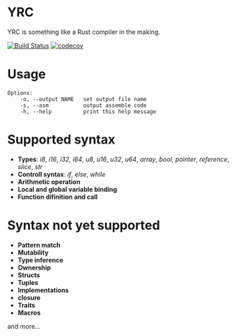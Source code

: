 # YRC
YRC is something like a Rust compiler in the making.

[![Build Status](https://travis-ci.org/0yoyoyo/yrc.svg?branch=master)](https://travis-ci.org/0yoyoyo/yrc)
[![codecov](https://codecov.io/gh/0yoyoyo/yrc/branch/master/graph/badge.svg)](https://codecov.io/gh/0yoyoyo/yrc)

# Usage

```
Options:
    -o, --output NAME   set output file name
    -s, --asm           output assemble code
    -h, --help          print this help message
```

# Supported syntax

- **Types**: _i8_, _i16_, _i32_, _i64_, _u8_, _u16_, _u32_, _u64_, _array_, _bool_, _pointer_, _reference_, _slice_, _str_
- **Controll syntax**: _if_, _else_, _while_
- **Arithmetic operation**
- **Local and global variable binding**
- **Function difinition and call**


# Syntax not yet supported

- **Pattern match**
- **Mutability**
- **Type inference**
- **Ownership**
- **Structs**
- **Tuples**
- **Implementations**
- **closure**
- **Traits**
- **Macros**

and more...
